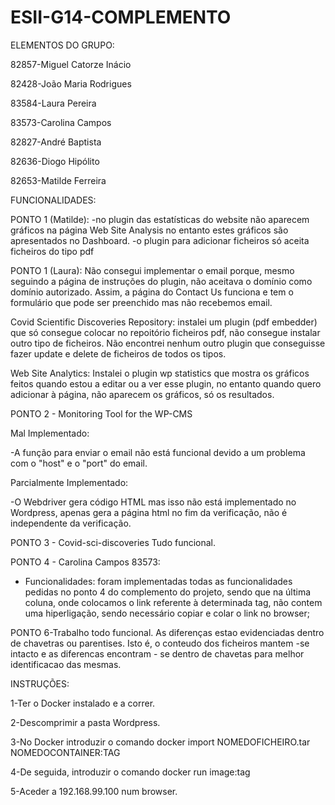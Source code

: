 # ESII-G14-COMPLEMENTO

ELEMENTOS DO GRUPO:

82857-Miguel Catorze Inácio

82428-João Maria Rodrigues

83584-Laura Pereira

83573-Carolina Campos

82827-André Baptista

82636-Diogo Hipólito

82653-Matilde Ferreira

FUNCIONALIDADES:

PONTO 1 (Matilde):
-no plugin das estatísticas do website não aparecem gráficos na página Web Site Analysis no entanto estes gráficos são apresentados no Dashboard.
-o plugin para adicionar ficheiros só aceita ficheiros do tipo pdf

PONTO 1 (Laura): 
Não consegui implementar o email porque, mesmo seguindo a página de instruções do plugin, não aceitava o domínio como domínio autorizado.
Assim, a página do Contact Us funciona e tem o formulário que pode ser preenchido mas não recebemos email.

Covid Scientific Discoveries Repository: instalei um plugin (pdf embedder) que só consegue colocar no repoitório ficheiros pdf, não consegue instalar outro tipo de ficheiros. Não encontrei nenhum outro plugin que conseguisse fazer update e delete de ficheiros de todos os tipos.

Web Site Analytics: Instalei o plugin wp statistics que mostra os gráficos feitos quando estou a editar ou a ver esse plugin, no entanto quando quero adicionar à página, não aparecem os gráficos, só os resultados.

PONTO 2 -  Monitoring Tool for the WP-CMS

Mal Implementado:

-A função para enviar o email não está funcional devido a um problema com o "host" e o "port" do email.

Parcialmente Implementado:

-O Webdriver gera código HTML mas isso não está implementado no Wordpress, apenas gera a página html no fim da verificação, não é independente da verificação.

PONTO 3 - Covid-sci-discoveries
Tudo funcional.

PONTO 4 - Carolina Campos 83573:
- Funcionalidades: foram implementadas todas as funcionalidades pedidas no 
ponto 4 do complemento do projeto, sendo que na última coluna, onde colocamos 
o link referente à determinada tag, não contem uma hiperligação, sendo 
necessário copiar e colar o link no browser;

PONTO 6-Trabalho todo funcional. As diferenças estao evidenciadas dentro de chavetras ou parentises. Isto é, o conteudo dos ficheiros mantem -se intacto e as diferencas encontram - se dentro de chavetas para melhor identificacao das mesmas.

INSTRUÇÕES:

1-Ter o Docker instalado e a correr.

2-Descomprimir a pasta Wordpress.

3-No Docker introduzir o comando docker import NOMEDOFICHEIRO.tar NOMEDOCONTAINER:TAG

4-De seguida, introduzir o comando docker run image:tag

5-Aceder a 192.168.99.100 num browser.
